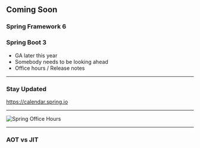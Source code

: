 ## Coming Soon

### Spring Framework 6
### Spring Boot 3

- GA later this year <!-- .element: class="fragment" -->
- Somebody needs to be looking ahead <!-- .element: class="fragment" -->
- Office hours / Release notes <!-- .element: class="fragment" -->

---

### Stay Updated

https://calendar.spring.io

---

![Spring Office Hours](images/spring-office-hours-blank.png)

---

### AOT vs JIT